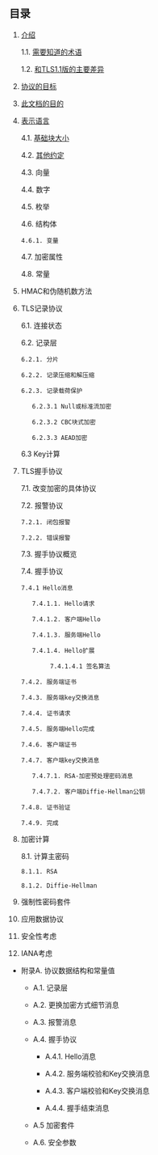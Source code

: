 ## 目录

1. [介绍](TLS1.2_chs.md)

   1.1. [需要知道的术语](TLS1.2_chs.md#11-需要知道的术语)

   1.2. [和TLS1.1版的主要差异](TLS1.2_chs.md#12-和tls11版的主要差异)

2. [协议的目标](TLS1.2_chs.md#2-协议的目标)

3. [此文档的目的](TLS1.2_chs.md#3-此文档的目标)

4. [表示语言](TLS1.2_chs.md#4-表示语法)

   4.1. [基础块大小](#41-基础数据块大小)

   4.2. [其他约定](#42其他约定)

   4.3. 向量

   4.4. 数字

   4.5. 枚举

   4.6. 结构体

       4.6.1. 变量

   4.7. 加密属性

   4.8. 常量

5. HMAC和伪随机数方法

6. TLS记录协议

   6.1. 连接状态

   6.2. 记录层

       6.2.1. 分片

       6.2.2. 记录压缩和解压缩

       6.2.3. 记录载荷保护

          6.2.3.1 Null或标准流加密

          6.2.3.2 CBC块式加密

          6.2.3.3 AEAD加密

    6.3 Key计算

7. TLS握手协议

   7.1. 改变加密的具体协议

   7.2. 报警协议

       7.2.1. 闭包报警

       7.2.2. 错误报警

   7.3. 握手协议概览

   7.4. 握手协议

       7.4.1 Hello消息

          7.4.1.1. Hello请求

          7.4.1.2. 客户端Hello

          7.4.1.3. 服务端Hello

          7.4.1.4. Hello扩展

               7.4.1.4.1 签名算法

       7.4.2. 服务端证书

       7.4.3. 服务端key交换消息

       7.4.4. 证书请求

       7.4.5. 服务端Hello完成

       7.4.6. 客户端证书

       7.4.7. 客户端key交换消息

          7.4.7.1. RSA-加密预处理密码消息

          7.4.7.2. 客户端Diffie-Hellman公钥

       7.4.8. 证书验证

       7.4.9. 完成

8. 加密计算

   8.1. 计算主密码

       8.1.1. RSA

       8.1.2. Diffie-Hellman

9. 强制性密码套件

10. 应用数据协议

11. 安全性考虑

12. IANA考虑

- 附录A. 协议数据结构和常量值

   - A.1. 记录层

   - A.2. 更换加密方式细节消息

   - A.3. 报警消息

   - A.4. 握手协议

     - A.4.1. Hello消息

     - A.4.2. 服务端校验和Key交换消息

     - A.4.3. 客户端校验和Key交换消息

     - A.4.4. 握手结束消息

   - A.5 加密套件

   - A.6. 安全参数
